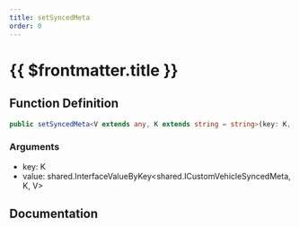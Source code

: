 ```yaml
---
title: setSyncedMeta
order: 0
---
```


# {{ $frontmatter.title }}

## Function Definition

```ts
public setSyncedMeta<V extends any, K extends string = string>(key: K, value: shared.InterfaceValueByKey<shared.ICustomVehicleSyncedMeta, K, V>): void;
```

### Arguments

* key: K
* value: shared.InterfaceValueByKey\<shared.ICustomVehicleSyncedMeta, K, V\>

## Documentation

<!--@include: ./parts/setSyncedMeta.md-->
